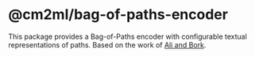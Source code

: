 # @cm2ml/bag-of-paths-encoder

This package provides a Bag-of-Paths encoder with configurable textual representations of paths.
Based on the work of [Ali and Bork](https://link.springer.com/chapter/10.1007/978-3-031-61057-8_7).
